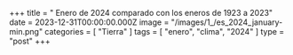 +++
title = " Enero de 2024 comparado con los eneros de 1923 a 2023"
date = 2023-12-31T00:00:00.000Z
image = "/images/1_/es_2024_january-min.png"
categories = [ "Tierra" ]
tags = [ "enero", "clima", "2024" ]
type = "post"
+++

